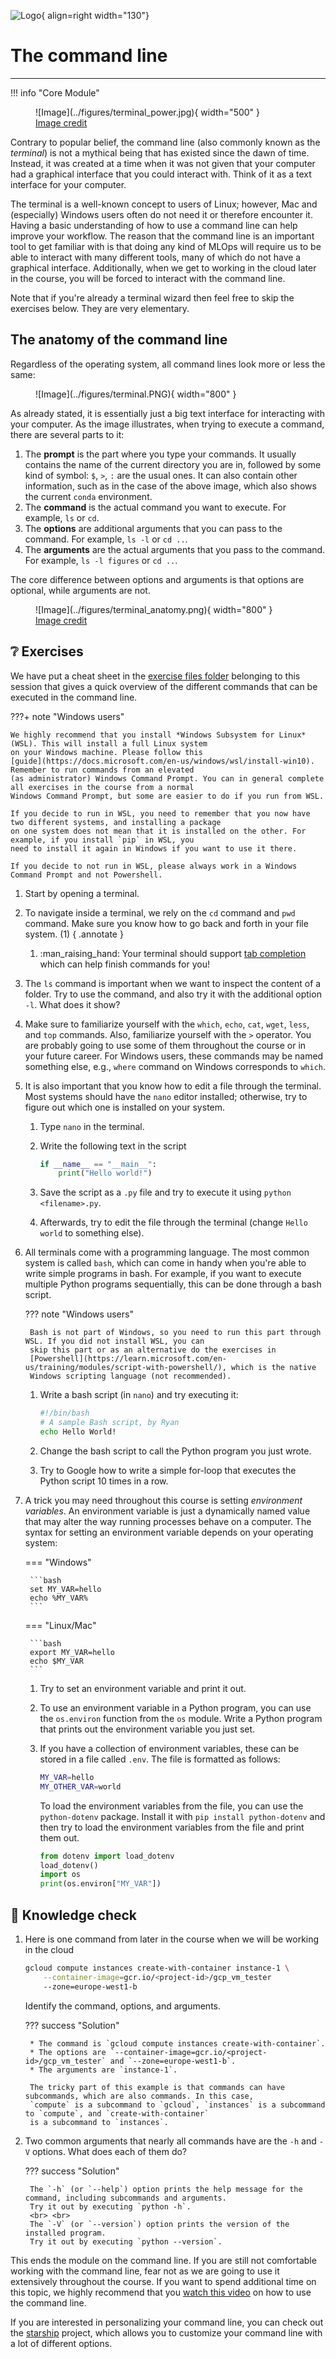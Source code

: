 ![Logo](../figures/icons/terminal.png){ align=right width="130"}

# The command line

---

!!! info "Core Module"

<figure markdown>
![Image](../figures/terminal_power.jpg){ width="500" }
<figcaption> <a href="https://twitter.com/rorypreddy/status/1257336536477171712"> Image credit </a> </figcaption>
</figure>

Contrary to popular belief, the command line (also commonly known as the *terminal*) is not a mythical being that has
existed since the dawn of time. Instead, it was created at a time when it was not given that your computer had a
graphical interface that you could interact with. Think of it as a text interface for your computer.

The terminal is a well-known concept to users of Linux; however, Mac and (especially) Windows users often do not need it
or therefore encounter it. Having a basic understanding of how to use a command line can help improve your workflow.
The reason that the command line is an important tool to get familiar with is that doing any kind of MLOps will require us to
be able to interact with many different tools, many of which do not have a graphical interface. Additionally, when we
get to working in the cloud later in the course, you will be forced to interact with the command line.

Note that if you're already a terminal wizard then feel free to skip the exercises below. They are very elementary.

## The anatomy of the command line

Regardless of the operating system, all command lines look more or less the same:

<figure markdown>
![Image](../figures/terminal.PNG){ width="800" }
</figure>

As already stated, it is essentially just a big text interface for interacting with your computer. As the image illustrates,
when trying to execute a command, there are several parts to it:

1. The **prompt** is the part where you type your commands. It usually contains the name of the current directory you
    are in, followed by some kind of symbol: `$`, `>`, `:` are the usual ones. It can also contain other information,
    such as in the case of the above image, which also shows the current `conda` environment.
2. The **command** is the actual command you want to execute. For example, `ls` or `cd`.
3. The **options** are additional arguments that you can pass to the command. For example, `ls -l` or `cd ..`.
4. The **arguments** are the actual arguments that you pass to the command. For example, `ls -l figures` or `cd ..`.

The core difference between options and arguments is that options are optional, while arguments are not.

<figure markdown>
![Image](../figures/terminal_anatomy.png){ width="800" }
<figcaption> <a href="https://www.learnenough.com/command-line-tutorial/basics"> Image credit </a> </figcaption>
</figure>

## ❔ Exercises

We have put a cheat sheet in the
[exercise files folder](https://github.com/SkafteNicki/dtu_mlops/blob/main/s1_development_environment/exercise_files/command_line_cheatsheet.pdf)
belonging to this session that gives a quick overview of the different commands that can be executed in the
command line.

???+ note "Windows users"

    We highly recommend that you install *Windows Subsystem for Linux* (WSL). This will install a full Linux system
    on your Windows machine. Please follow this
    [guide](https://docs.microsoft.com/en-us/windows/wsl/install-win10). Remember to run commands from an elevated
    (as administrator) Windows Command Prompt. You can in general complete all exercises in the course from a normal
    Windows Command Prompt, but some are easier to do if you run from WSL.

    If you decide to run in WSL, you need to remember that you now have two different systems, and installing a package
    on one system does not mean that it is installed on the other. For example, if you install `pip` in WSL, you
    need to install it again in Windows if you want to use it there.

    If you decide to not run in WSL, please always work in a Windows Command Prompt and not Powershell.

1. Start by opening a terminal.

2. To navigate inside a terminal, we rely on the `cd` command and `pwd` command. Make sure you know how to go back and
    forth in your file system. (1)
    { .annotate }

    1. :man_raising_hand: Your terminal should support
        [tab completion](https://en.wikipedia.org/wiki/Command-line_completion) which can help finish commands for you!

3. The `ls` command is important when we want to inspect the content of a folder. Try to use the command, and also try
    it with the additional option `-l`. What does it show?

4. Make sure to familiarize yourself with the `which`, `echo`, `cat`, `wget`, `less`, and `top` commands. Also,
    familiarize yourself with the `>` operator. You are probably going to use some of them throughout the course or in
    your future career. For Windows users, these commands may be named something else, e.g., `where` command on Windows
    corresponds to `which`.

5. It is also important that you know how to edit a file through the terminal. Most systems should have the
    `nano` editor installed; otherwise, try to figure out which one is installed on your system.

    1. Type `nano` in the terminal.

    2. Write the following text in the script

        ```python
        if __name__ == "__main__":
            print("Hello world!")
        ```

    3. Save the script as a `.py` file and try to execute it using `python <filename>.py`.

    4. Afterwards, try to edit the file through the terminal (change `Hello world` to something else).

6. All terminals come with a programming language. The most common system is called `bash`, which can come in handy
    when you're able to write simple programs in bash. For example, if you want to execute multiple Python
    programs sequentially, this can be done through a bash script.

    ??? note "Windows users"

        Bash is not part of Windows, so you need to run this part through WSL. If you did not install WSL, you can
        skip this part or as an alternative do the exercises in
        [Powershell](https://learn.microsoft.com/en-us/training/modules/script-with-powershell/), which is the native
        Windows scripting language (not recommended).

    1. Write a bash script (in `nano`) and try executing it:

        ```bash
        #!/bin/bash
        # A sample Bash script, by Ryan
        echo Hello World!
        ```

    2. Change the bash script to call the Python program you just wrote.

    3. Try to Google how to write a simple for-loop that executes the Python script 10 times in a row.

7. A trick you may need throughout this course is setting *environment variables*. An environment variable is just a
    dynamically named value that may alter the way running processes behave on a computer. The syntax for setting an
    environment variable depends on your operating system:

    === "Windows"

        ```bash
        set MY_VAR=hello
        echo %MY_VAR%
        ```
    === "Linux/Mac"

        ```bash
        export MY_VAR=hello
        echo $MY_VAR
        ```

    1. Try to set an environment variable and print it out.

    2. To use an environment variable in a Python program, you can use the `os.environ` function from the `os` module.
        Write a Python program that prints out the environment variable you just set.

    3. If you have a collection of environment variables, these can be stored in a file called `.env`. The file is
        formatted as follows:

        ```bash
        MY_VAR=hello
        MY_OTHER_VAR=world
        ```

        To load the environment variables from the file, you can use the `python-dotenv` package. Install it with
        `pip install python-dotenv` and then try to load the environment variables from the file and print them out.

        ```python
        from dotenv import load_dotenv
        load_dotenv()
        import os
        print(os.environ["MY_VAR"])
        ```

## 🧠 Knowledge check

1. Here is one command from later in the course when we will be working in the cloud

    ```bash
    gcloud compute instances create-with-container instance-1 \
        --container-image=gcr.io/<project-id>/gcp_vm_tester
        --zone=europe-west1-b
    ```

    Identify the command, options, and arguments.

    ??? success "Solution"

        * The command is `gcloud compute instances create-with-container`.
        * The options are `--container-image=gcr.io/<project-id>/gcp_vm_tester` and `--zone=europe-west1-b`.
        * The arguments are `instance-1`.

        The tricky part of this example is that commands can have subcommands, which are also commands. In this case,
        `compute` is a subcommand to `gcloud`, `instances` is a subcommand to `compute`, and `create-with-container`
        is a subcommand to `instances`.

2. Two common arguments that nearly all commands have are the `-h` and `-V` options. What does each of them do?

    ??? success "Solution"

        The `-h` (or `--help`) option prints the help message for the command, including subcommands and arguments.
        Try it out by executing `python -h`.
        <br> <br>
        The `-V` (or `--version`) option prints the version of the installed program.
        Try it out by executing `python --version`.

This ends the module on the command line. If you are still not comfortable working with the command line, fear not as
we are going to use it extensively throughout the course. If you want to spend additional time on this topic, we highly
recommend that you [watch this video](https://www.youtube.com/watch?v=oxuRxtrO2Ag) on how to use the command line.

If you are interested in personalizing your command line, you can check out the [starship](https://starship.rs/)
project, which allows you to customize your command line with a lot of different options.
